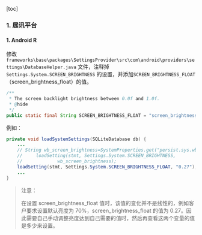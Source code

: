 [toc]

### 1. 展讯平台

#### 1. Android R

修改 `frameworks\base\packages\SettingsProvider\src\com\android\providers\settings\DatabaseHelper.java` 文件，注释掉 `Settings.System.SCREEN_BRIGHTNESS` 的设置，并添加`SCREEN_BRIGHTNESS_FLOAT`（screen_brightness_float）的值。

```java
/**
 * The screen backlight brightness between 0.0f and 1.0f.
 * @hide
 */
public static final String SCREEN_BRIGHTNESS_FLOAT = "screen_brightness_float";
```

例如：

```java
private void loadSystemSettings(SQLiteDatabase db) {
    ...
    // String wb_screen_brightness=SystemProperties.get("persist.sys.wb_screen_brightness","102");
    //     loadSetting(stmt, Settings.System.SCREEN_BRIGHTNESS,
    //             wb_screen_brightness);
    loadSetting(stmt, Settings.System.SCREEN_BRIGHTNESS_FLOAT, "0.27");
    ...
}
```



> 注意：
>
> 在设置 screen_brightness_float 值时，该值的变化并不是线性的，例如客户要求设置默认亮度为 70%，screen_brightness_float 的值为 0.27。因此需要自己手动调整亮度达到自己需要的值时，然后再查看这两个变量的值是多少来设置。

